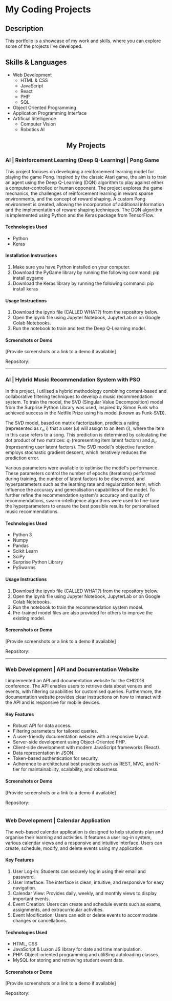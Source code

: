 
# My Coding Projects

## Description

This portfolio is a showcase of my work and skills, where you can explore some of the projects I've developed.

## Skills & Languages

- Web Development 
    - HTML & CSS
    - JavaScript
    - React
    - PHP
    - SQL
- Object Oriented Programming
- Application Programming Interface
- Artificial Intelligence 
    - Computer Vision
    - Robotics AI

## <center>My Projects</center>

### AI | Reinforcement Learning (Deep Q-Learning) | Pong Game

This project focuses on developing a reinforcement learning model for playing the game Pong. Inspired by the classic Atari game, the aim is to train an agent using the Deep Q-Learning (DQN) algorithm to play against either a computer-controlled or human opponent. The project explores the game mechanics, the challenges of reinforcement learning in reward sparse environments, and the concept of reward shaping. A custom Pong environment is created, allowing the incorporation of additional information and the implementation of reward shaping techniques. The DQN algorithm is implemented using Python and the Keras package from TensorFlow.

#### Technologies Used

- Python
- Keras

#### Installation Instructions

1. Make sure you have Python installed on your computer.
2. Download the PyGame library by running the following command: pip install pygame
3. Download the Keras library by running the following command: pip install keras

#### Usage Instructions

1. Download the ipynb file (CALLED WHAT?) from the repository below.
2. Open the ipynb file using Jupyter Notebook, JupyterLab or on Google Colab Notebooks.
3. Run the notebook to train and test the Deep Q-Learning model.

#### Screenshots or Demo

[Provide screenshots or a link to a demo if available]

Repository:

---

### AI | Hybrid Music Recommendation System with PSO

In this project, I utilised a hybrid methodology combining content-based and collaborative filtering techniques to develop a music recommendation system. To train the model, the SVD (Singular Value Decomposition) model from the Surprise Python Library was used, inspired by Simon Funk who achieved success in the Netflix Prize using his model (known as Funk-SVD).

The SVD model, based on matrix factorization, predicts a rating (represented as $r_u, i$) that a user ($u$) will assign to an item ($i$), where the item in this case refers to a song. This prediction is determined by calculating the dot product of two matrices: $q_i$ (representing item latent factors) and $p_u$ (representing user latent factors). The SVD model's objective function employs stochastic gradient descent, which iteratively reduces the prediction error.

Various parameters were available to optimise the model's performance. These parameters control the number of epochs (iterations) performed during training, the number of latent factors to be discovered, and hyperparameters such as the learning rate and regularization term, which influence the accuracy and generalisation capabilities of the model. To further refine the recommendation system's accuracy and quality of recommendations, swarm-intelligence algorithms were used to fine-tune the hyperparameters to ensure the best possible results for personalised music recommendations.

#### Technologies Used

- Python 3
- Numpy
- Pandas
- Scikit Learn
- SciPy
- Surprise Python Library
- PySwarms

#### Usage Instructions

1. Download the ipynb file (CALLED WHAT?) from the repository below.
2. Open the ipynb file using Jupyter Notebook, JupyterLab or on Google Colab Notebooks.
3. Run the notebook to train the recommendation system model.
4. Pre-trained model files are also provided for others to improve the existing model.

#### Screenshots or Demo

[Provide screenshots or a link to a demo if available]

Repository:

---

### Web Development | API and Documentation Website

I implemented an API and documentation website for the CHI2018 conference. The API enables users to retrieve data about venues and events, with filtering capabilities for customised queries. Furthermore, the documentation website provides clear instructions on how to interact with the API and is responsive for mobile devices.

#### Key Features

- Robust API for data access.
- Filtering parameters for tailored queries.
- A user-friendly documentation website with a responsive layout.
- Server-side development using Object-Oriented PHP.
- Client-side development with modern JavaScript frameworks (React).
- Data representation in JSON.
- Token-based authentication for security.
- Adherence to architectural best practices such as REST, MVC, and N-tier for maintainability, scalability, and robustness.

#### Screenshots or Demo

[Provide screenshots or a link to a demo if available]

Repository:

---

### Web Development | Calendar Application

The web-based calendar application is designed to help students plan and organise their learning and activities. It features a user log-in system, various calendar views and a responsive and intuitive interface. Users can create, schedule, modify, and delete events using my application.

#### Key Features

1. User Log-In: Students can securely log in using their email and password.
2. User Interface: The interface is clean, intuitive, and responsive for easy navigation.
3. Calendar View: Provides daily, weekly, and monthly views to display important events.
4. Event Creation: Users can create and schedule events such as exams, assignments, and extracurricular activities.
5. Event Modification: Users can edit or delete events to accommodate changes or cancellations.

#### Technologies Used

- HTML, CSS
- JavaScript & Luxon JS library for date and time manipulation.
- PHP: Object-oriented programming and utiliSing autoloading classes.
- MySQL for storing and retrieving student event data.

#### Screenshots or Demo

[Provide screenshots or a link to a demo if available]

Repository:
